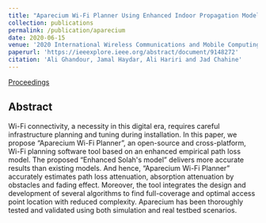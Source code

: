 ```yaml
---
title: "Aparecium Wi-Fi Planner Using Enhanced Indoor Propagation Model"
collection: publications
permalink: /publication/aparecium
date: 2020-06-15
venue: '2020 International Wireless Communications and Mobile Computing (IWCMC)'
paperurl: 'https://ieeexplore.ieee.org/abstract/document/9148272'
citation: 'Ali Ghandour, Jamal Haydar, Ali Hariri and Jad Chahine'
---
```

[Proceedings](https://ieeexplore.ieee.org/abstract/document/9148272)

## Abstract
Wi-Fi connectivity, a necessity in this digital era, requires careful infrastructure planning and tuning during installation. In this paper, we propose “Aparecium Wi-Fi Planner”, an open-source and cross-platform, Wi-Fi planning software tool based on an enhanced empirical path loss model. The proposed “Enhanced Solah's model” delivers more accurate results than existing models. And hence, “Aparecium Wi-Fi Planner” accurately estimates path loss attenuation, absorption attenuation by obstacles and fading effect. Moreover, the tool integrates the design and development of several algorithms to find full-coverage and optimal access point location with reduced complexity. Aparecium has been thoroughly tested and validated using both simulation and real testbed scenarios.